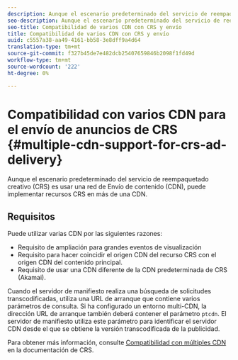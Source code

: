 ```yaml
---
description: Aunque el escenario predeterminado del servicio de reempaquetado creativo (CRS) es usar una red de Envío de contenido (CDN), puede implementar recursos CRS en más de una CDN.
seo-description: Aunque el escenario predeterminado del servicio de reempaquetado creativo (CRS) es usar una red de Envío de contenido (CDN), puede implementar recursos CRS en más de una CDN.
seo-title: Compatibilidad de varios CDN con CRS y envío
title: Compatibilidad de varios CDN con CRS y envío
uuid: c5557a38-aa49-4161-bb58-3e8dff9a4d64
translation-type: tm+mt
source-git-commit: f327b45de7e482dcb25407659846b2098f1fd49d
workflow-type: tm+mt
source-wordcount: '222'
ht-degree: 0%

---
```



# Compatibilidad con varios CDN para el envío de anuncios de CRS {#multiple-cdn-support-for-crs-ad-delivery}

Aunque el escenario predeterminado del servicio de reempaquetado creativo (CRS) es usar una red de Envío de contenido (CDN), puede implementar recursos CRS en más de una CDN.

## Requisitos

Puede utilizar varias CDN por las siguientes razones:

* Requisito de ampliación para grandes eventos de visualización
* Requisito para hacer coincidir el origen CDN del recurso CRS con el origen CDN del contenido principal.
* Requisito de usar una CDN diferente de la CDN predeterminada de CRS (Akamai).

Cuando el servidor de manifiesto realiza una búsqueda de solicitudes transcodificadas, utiliza una URL de arranque que contiene varios parámetros de consulta. Si ha configurado un entorno multi-CDN, la dirección URL de arranque también deberá contener el parámetro `ptcdn`. El servidor de manifiesto utiliza este parámetro para identificar el servidor CDN desde el que se obtiene la versión transcodificada de la publicidad.

Para obtener más información, consulte [Compatibilidad con múltiples CDN](../../creative-repackaging-service/multi-cdn-supportt.md) en la documentación de CRS.
